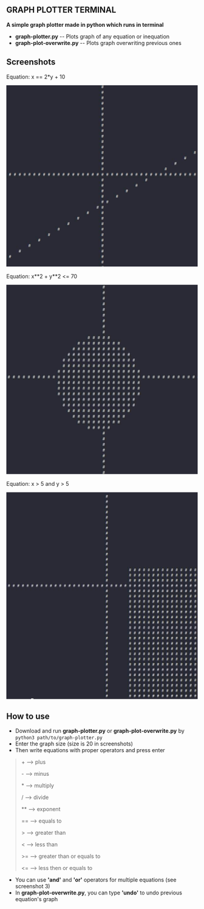 ## GRAPH PLOTTER TERMINAL
**A simple graph plotter made in python which runs in terminal**
- **graph-plotter.py** -- Plots graph of any equation or inequation
- **graph-plot-overwrite.py** -- Plots graph overwriting previous ones
## Screenshots
Equation: x == 2*y + 10

![graph1.jpg](https://raw.githubusercontent.com/SENS-34/graph-plotter-terminal/main/graph1.jpg)

 Equation: x\*\*2 + y\*\*2 <= 70
 
 ![graph2.jpg](https://raw.githubusercontent.com/SENS-34/graph-plotter-terminal/main/graph2.jpg)

 Equation: x > 5 and y > 5
 
![graph3.jpg](https://raw.githubusercontent.com/SENS-34/graph-plotter-terminal/main/graph3.jpg)

## How to use
- Download and run **graph-plotter.py** or **graph-plot-overwrite.py** by ```python3 path/to/graph-plotter.py```
- Enter the graph size (size is 20 in screenshots)
- Then write equations with proper operators and press enter
>\+ --> plus
>
>\- --> minus
>
>\* --> multiply
>
>/ --> divide
>
>\*\* --> exponent
>
>== --> equals to
>
>\> --> greater than
>
>< --> less than
>
>\>= --> greater than or equals to
>
><= --> less then or equals to

- You can use **'and'** and **'or'** operators for multiple equations (see screenshot 3)
- In **graph-plot-overwrite.py**, you can type **'undo'** to undo previous equation's graph
